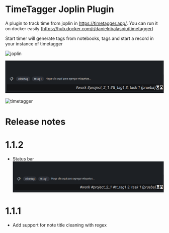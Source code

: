 # TimeTagger Joplin Plugin

A plugin to track time from joplin in https://timetagger.app/. You can run it on docker easily (https://hub.docker.com/r/danielnbalasoiu/timetagger)

Start timer will generate tags from notebooks, tags and start a record in your instance of timetagger

![joplin](https://github.com/aranajuan/joplin-plugin-timetagger/raw/main/img/joplin.png)

![status_panel](https://github.com/aranajuan/joplin-plugin-timetagger/raw/main/img/status_panel.png)

![timetagger](https://github.com/aranajuan/joplin-plugin-timetagger/raw/main/img/timetagger.png)


# Release notes

# 1.1.2
- Status bar
![status_panel](https://github.com/aranajuan/joplin-plugin-timetagger/raw/main/img/status_panel.png)

# 1.1.1
- Add support for note title cleaning with regex